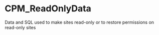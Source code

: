 # CPM_ReadOnlyData
Data and SQL used to make sites read-only or to restore permissions on read-only sites

